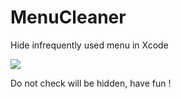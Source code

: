 # MenuCleaner
Hide infrequently used menu in Xcode

![](http://familymrfan-github.qiniudn.com/menuCleaner.png)

Do not check will be hidden, have fun !
